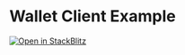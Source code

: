 # Wallet Client Example

[![Open in StackBlitz](https://developer.stackblitz.com/img/open_in_stackblitz.svg)](https://stackblitz.com/github/mingderwang/example-wallet-client)
